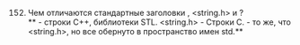152. Чем отличаются стандартные заголовки <string>, <string.h> и <cstring>?  
** <string> - строки C++, библиотеки STL. <string.h> - Строки C. <cstring> - то же, что <string.h>, но все обернуто в пространство имен std.**
